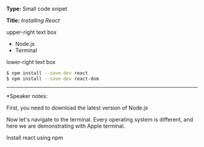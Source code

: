 **Type:** Small code snipet

**Title:** *Installing React*

upper-right text box

* Node.js
* Terminal

lower-right text box

```bash
$ npm install --save-dev react
$ npm install --save-dev react-dom
```

------

*Speaker notes: 

First, you need to download the latest version of Node.js

Now let's navigate to the terminal. Every operating system is different, and here we are demonstrating with Apple terminal.

Install react using npm

